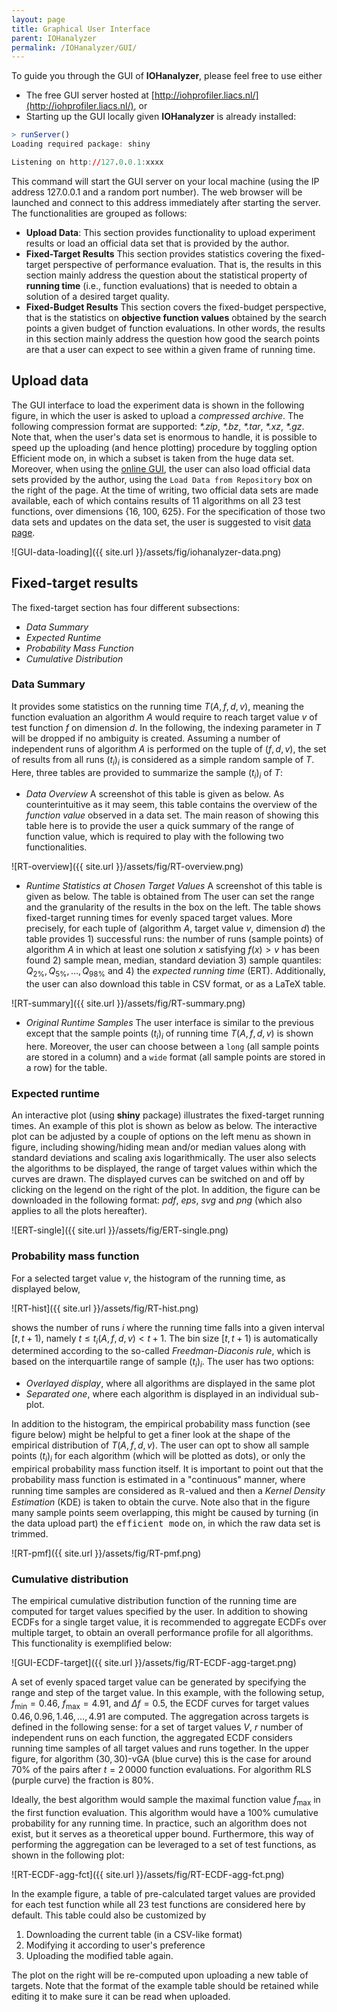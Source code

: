 ```yaml
---
layout: page
title: Graphical User Interface
parent: IOHanalyzer
permalink: /IOHanalyzer/GUI/
--- 
```


To guide you through the GUI of **IOHanalyzer**, please feel free to use either

* The free GUI server hosted at [http://iohprofiler.liacs.nl/](http://iohprofiler.liacs.nl/), or
* Starting up the GUI locally given **IOHanalyzer** is already installed:

```R
> runServer()
Loading required package: shiny

Listening on http://127.0.0.1:xxxx
```

This command will start the GUI server on your local machine (using the IP address 127.0.0.1 and a random port number). The web browser will be launched and connect to this address immediately after starting the server. The functionalities are grouped as follows:

+ **Upload Data**: This section provides functionality to upload experiment results or load an official data set that is provided by the author.
+ **Fixed-Target Results** This section provides statistics covering the fixed-target perspective of performance evaluation. That is, the results in this section mainly address the question about the statistical property of **running time** (i.e., function evaluations) that is needed to obtain a solution of a desired target quality.
+ **Fixed-Budget Results** This section covers the fixed-budget perspective, that is the statistics on **objective function values** obtained by the search points a given budget of function evaluations. In other words, the results in this section mainly address the question how good the search points are that a user can expect to see within a given frame of running time.

## <a name="loading-data"></a>Upload data

The GUI interface to load the experiment data is shown in the following figure, in which the user is asked to upload a *compressed archive*. The following compression format are supported: *\*.zip*, *\*.bz*, *\*.tar*, *\*.xz*, *\*.gz*. Note that, when the user's data set is enormous to handle, it is possible to speed up the uploading (and hence plotting) procedure by toggling option Efficient mode on, in which a subset is taken from the huge data set. Moreover, when using the [online GUI](http://iohprofiler.liacs.nl), the user can also load official data sets provided by the author, using the `Load Data from Repository` box on the right of the page. At the time of writing, two official data sets are made available, each of which contains results of 11 algorithms on all 23 test functions, over dimensions {16, 100, 625}. For the specification of those two data sets and updates on the data set, the user is suggested to visit [data page](https://github.com/IOHprofiler/IOHdata).

![GUI-data-loading]({{ site.url }}/assets/fig/iohanalyzer-data.png)

## <a name="fixed-target"></a>Fixed-target results

The fixed-target section has four different subsections:

* *Data Summary*
* *Expected Runtime*
* *Probability Mass Function*
* *Cumulative Distribution*

### Data Summary

It provides some statistics on the running time $T(A, f, d, v)$, meaning the function evaluation an algorithm $A$ would require to reach target value $v$ of test function $f$ on dimension $d$. In the following, the indexing parameter in $T$ will be dropped if no ambiguity is created. Assuming a number of independent runs of algorithm $A$ is performed on the tuple of $(f, d, v)$, the set of results from all runs $(t_i)_i$ is considered as a simple random sample of $T$. Here, three tables are provided to summarize the sample $(t_i)_i$ of $T$:

+ *Data Overview* A screenshot of this table is given as below. As counterintuitive as it may seem, this table contains the overview of the *function value* observed in a data set. The main reason of showing this table here is to provide the user a quick summary of the range of function value, which is required to play with the following two functionalities.

![RT-overview]({{ site.url }}/assets/fig/RT-overview.png)

* *Runtime Statistics at Chosen Target Values* A screenshot of this table is given as below. The table is obtained from The user can set the range and the granularity of the results in the box on the left. The table shows fixed-target running times for evenly spaced target values. More precisely, for each  tuple of (algorithm $A$, target value $v$, dimension $d$) the table provides 1) successful runs: the number of runs (sample points) of algorithm $A$ in which at least one solution $x$ satisfying $f(x)>v$ has been found 2) sample mean, median, standard deviation 3) sample quantiles: $Q_{2\%}, Q_{5\%},\ldots, Q_{98\%}$ and 4) the *expected running time* (ERT). Additionally, the user can also download this table in CSV format, or as a LaTeX table.

![RT-summary]({{ site.url }}/assets/fig/RT-summary.png)

* *Original Runtime Samples* The user interface is similar to the previous except that the sample points $(t_i)_{i}$ of running time $T(A, f, d, v)$ is shown here. Moreover, the user can choose between a `long` (all sample points are stored in a column) and a `wide` format (all sample points are stored in a row) for the table.

### <a name="Expected runtime"></a>Expected runtime

An interactive plot (using **shiny** package) illustrates the fixed-target running times. An example of this plot is shown as below as below. The interactive plot can be adjusted by a couple of options on the left menu as shown in figure, including showing/hiding mean and/or median values along with standard deviations and scaling axis logarithmically. The user also selects the algorithms to be displayed, the range of target values within which the curves are drawn. The displayed curves can be switched on and off by clicking on the legend on the right of the plot. In addition, the figure can be downloaded in the following format: *pdf*, *eps*, *svg* and *png* (which also applies to all the plots hereafter).

![ERT-single]({{ site.url }}/assets/fig/ERT-single.png)

### <a name="Probability mass function"></a>Probability mass function

For a selected target value $v$, the histogram of the running time, as displayed below,

![RT-hist]({{ site.url }}/assets/fig/RT-hist.png)

shows the number of runs $i$ where the running time falls into a given interval $[t,t+1)$, namely $t \le t_i(A,f,d,v) < t+1$. The bin size $[t,t+1)$ is automatically determined according to the so-called *Freedman-Diaconis rule*, which is based on the interquartile range of sample $(t_i)_i$. The user has two options:

* *Overlayed display*, where all algorithms are displayed in the same plot
* *Separated one*, where each algorithm is displayed in an individual sub-plot.

In addition to the histogram, the empirical probability mass function (see figure below) might be helpful to get a finer look at the shape of the empirical distribution of $T(A,f,d,v)$. The user can opt to show all sample points $(t_i)_{i}$ for each algorithm (which will be plotted as dots), or only the empirical probability mass function itself. It is important to point out that the probability mass function is estimated in a "continuous" manner, where running time samples are considered as $\mathbb{R}$-valued and then a *Kernel Density Estimation* (KDE) is taken to obtain the curve. Note also that in the figure many sample points seem overlapping, this might be caused by turning (in the data upload part) the <tt>efficient mode</tt> on, in which the raw data set is trimmed.

![RT-pmf]({{ site.url }}/assets/fig/RT-pmf.png) 

### <a name="Cumulative distribution"></a>Cumulative distribution

The empirical cumulative distribution function of the running time are computed for target values specified by the user. In addition to showing ECDFs for a single target value, it is recommended to aggregate ECDFs over multiple target, to obtain an overall performance profile for all algorithms. This functionality is exemplified below:

![GUI-ECDF-target]({{ site.url }}/assets/fig/RT-ECDF-agg-target.png) 

A set of evenly spaced target value can be generated by specifying the range and step of the target value. In this example, with the following setup, $f_{\min}=0.46$, $f_{\max}=4.91$, and $\Delta f=0.5$, the ECDF curves for target values $0.46,0.96,1.46,\ldots, 4.91$ are computed. The aggregation across targets is defined in the following sense: for a set of target values $V$, $r$ number of independent runs on each function, the aggregated ECDF considers running time samples of all target values and runs together.
In the upper figure, for algorithm $(30,30)$-vGA (blue curve) this is the case for around $70\%$ of the pairs after $t=2\,0000$ function evaluations. For algorithm RLS (purple curve) the fraction is $80\%$.

Ideally, the best algorithm would sample the maximal function value $f_{\max}$ in the first function evaluation. This algorithm would have a $100\%$ cumulative probability for any running time. In practice, such an algorithm does not exist, but it serves as a theoretical upper bound. Furthermore, this way of performing the aggregation can be leveraged to a set of test functions, as shown in the following plot:

![RT-ECDF-agg-fct]({{ site.url }}/assets/fig/RT-ECDF-agg-fct.png)

In the example figure, a table of pre-calculated target values are provided for each test function while all 23 test functions are considered here by default. This table could also be customized by

1. Downloading the current table (in a CSV-like format)
2. Modifying it according to user's preference
3. Uploading the modified table again.

The plot on the right will be re-computed upon uploading a new table of targets. Note that the format of the example table should be retained while editing it to make sure it can be read when uploaded.
